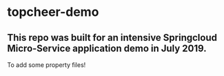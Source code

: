 # topcheer-demo

This repo was built for an intensive Springcloud Micro-Service application demo in July 2019.
---------------------------
To add some property files!
